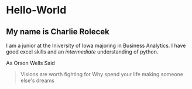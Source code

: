 # Hello-World
## My name is **Charlie Rolecek**

I am a junior at the Iniversity of Iowa majoring in Business Analytics. 
I have good excel skills and an *intermediate* understanding of python. 

As Orson Wells Said 
>Visions are worth fighting for 
>Why spend your life making someone else's dreams


